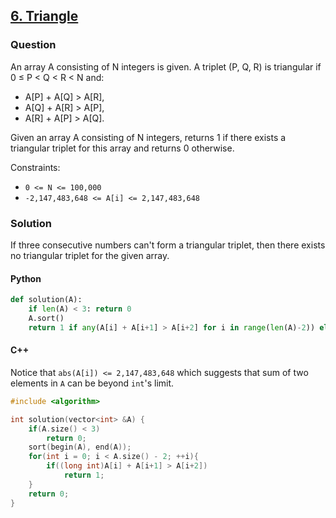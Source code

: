 ## **[6. Triangle](https://app.codility.com/programmers/lessons/6-sorting/triangle/)**

### Question
An array A consisting of N integers is given. A triplet (P, Q, R) is triangular if 0 ≤ P < Q < R < N and:

- A[P] + A[Q] > A[R],
- A[Q] + A[R] > A[P],
- A[R] + A[P] > A[Q].

Given an array A consisting of N integers, returns 1 if there exists a triangular triplet for this array and returns 0 otherwise.

Constraints:
- `0 <= N <= 100,000`
- `-2,147,483,648 <= A[i] <= 2,147,483,648`

### Solution

If three consecutive numbers can't form a triangular triplet, then there exists no triangular triplet for the given array.

#### Python
```python
def solution(A):
    if len(A) < 3: return 0
    A.sort()
    return 1 if any(A[i] + A[i+1] > A[i+2] for i in range(len(A)-2)) else 0
```

#### C++

Notice that `abs(A[i]) <= 2,147,483,648` which suggests that sum of two elements in `A` can be beyond `int`'s limit.
```cpp 
#include <algorithm>

int solution(vector<int> &A) {
    if(A.size() < 3) 
        return 0;
    sort(begin(A), end(A));
    for(int i = 0; i < A.size() - 2; ++i){
        if((long int)A[i] + A[i+1] > A[i+2])
            return 1;
    }
    return 0;
}
```
